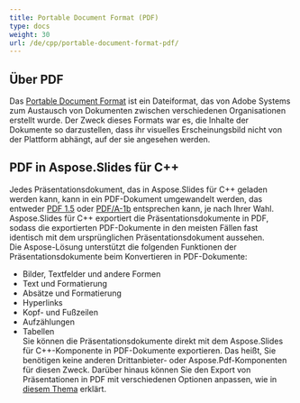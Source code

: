 ```yaml
---  
title: Portable Document Format (PDF)  
type: docs  
weight: 30  
url: /de/cpp/portable-document-format-pdf/  
---  
```


## **Über PDF**  
Das [Portable Document Format](https://de.wikipedia.org/wiki/PDF) ist ein Dateiformat, das von Adobe Systems zum Austausch von Dokumenten zwischen verschiedenen Organisationen erstellt wurde. Der Zweck dieses Formats war es, die Inhalte der Dokumente so darzustellen, dass ihr visuelles Erscheinungsbild nicht von der Plattform abhängt, auf der sie angesehen werden.  
## **PDF in Aspose.Slides für C++**  
Jedes Präsentationsdokument, das in Aspose.Slides für C++ geladen werden kann, kann in ein PDF-Dokument umgewandelt werden, das entweder [PDF 1.5](https://de.wikipedia.org/wiki/PDF/A) oder [PDF/A-1b](https://de.wikipedia.org/wiki/PDF/A) entsprechen kann, je nach Ihrer Wahl. Aspose.Slides für C++ exportiert die Präsentationsdokumente in PDF, sodass die exportierten PDF-Dokumente in den meisten Fällen fast identisch mit dem ursprünglichen Präsentationsdokument aussehen.  
Die Aspose-Lösung unterstützt die folgenden Funktionen der Präsentationsdokumente beim Konvertieren in PDF-Dokumente:

- Bilder, Textfelder und andere Formen  
- Text und Formatierung  
- Absätze und Formatierung  
- Hyperlinks  
- Kopf- und Fußzeilen  
- Aufzählungen  
- Tabellen  
  Sie können die Präsentationsdokumente direkt mit dem Aspose.Slides für C++-Komponente in PDF-Dokumente exportieren. Das heißt, Sie benötigen keine anderen Drittanbieter- oder Aspose.Pdf-Komponenten für diesen Zweck. Darüber hinaus können Sie den Export von Präsentationen in PDF mit verschiedenen Optionen anpassen, wie in [diesem Thema](http://docs.aspose.com/display/slidesnet/Converting+to+PDF+File) erklärt.  